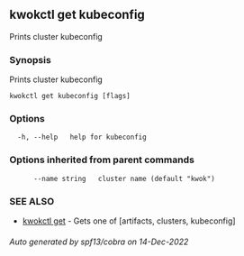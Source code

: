 ## kwokctl get kubeconfig

Prints cluster kubeconfig

### Synopsis

Prints cluster kubeconfig

```
kwokctl get kubeconfig [flags]
```

### Options

```
  -h, --help   help for kubeconfig
```

### Options inherited from parent commands

```
      --name string   cluster name (default "kwok")
```

### SEE ALSO

* [kwokctl get](kwokctl_get.md)	 - Gets one of [artifacts, clusters, kubeconfig]

###### Auto generated by spf13/cobra on 14-Dec-2022
